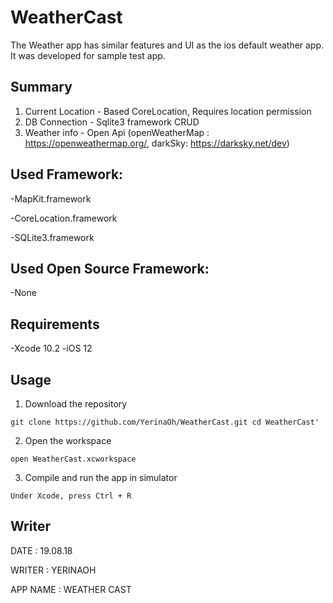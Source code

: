 # WeatherCast
The Weather app has similar features and UI as the ios default weather app.
It was developed for sample test app.


## Summary
1. Current Location - Based CoreLocation, Requires location permission 
2. DB Connection - Sqlite3 framework CRUD 
3. Weather info - Open Api (openWeatherMap : https://openweathermap.org/, darkSky: https://darksky.net/dev) 

## Used Framework: 
-MapKit.framework

-CoreLocation.framework 

-SQLite3.framework 

## Used Open Source Framework: 
-None 

## Requirements 
-Xcode 10.2 
-iOS 12 

## Usage
1. Download the repository

`git clone https://github.com/YerinaOh/WeatherCast.git
cd WeatherCast'
`

2. Open the workspace

`
    open WeatherCast.xcworkspace    
`

3. Compile and run the app in simulator

`
Under Xcode, press Ctrl + R
`
## Writer
DATE : 19.08.18

WRITER : YERINAOH

APP NAME : WEATHER CAST
